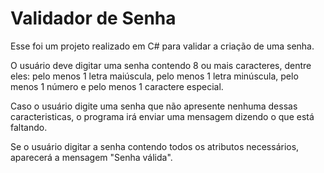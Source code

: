 # Validador de Senha
Esse foi um projeto realizado em C# para validar a criação de uma senha. 

O usuário deve digitar uma senha contendo 8 ou mais caracteres, dentre eles: pelo menos 1 letra maiúscula, pelo menos 1 letra minúscula, pelo menos 1 número e pelo menos 1 caractere especial.

Caso o usuário digite uma senha que não apresente nenhuma dessas caracteristicas, o programa irá enviar uma mensagem dizendo o que está faltando. 

Se o usuário digitar a senha contendo todos os atributos necessários, aparecerá a mensagem "Senha válida". 